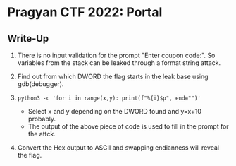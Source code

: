 # Pragyan CTF 2022: Portal
## Write-Up

1) There is no input validation for the prompt "Enter coupon code:". So variables from the stack can be leaked through a format string attack.

2) Find out from which DWORD the flag starts in the leak base using gdb(debugger).

3) ```python3 -c 'for i in range(x,y): print(f"%{i}$p", end="")'```
      - Select x and y depending on the DWORD found and y=x+10 probably.
      - The output of the above piece of code is used to fill in the   prompt for the attck.

4) Convert the Hex output to ASCII and swapping endianness will reveal the flag.